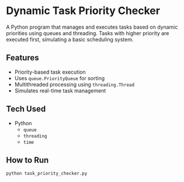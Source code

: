 # Dynamic Task Priority Checker

A Python program that manages and executes tasks based on dynamic priorities using queues and threading. Tasks with higher priority are executed first, simulating a basic scheduling system.

##  Features

- Priority-based task execution
- Uses `queue.PriorityQueue` for sorting
- Multithreaded processing using `threading.Thread`
- Simulates real-time task management

##  Tech Used

- Python
  - `queue`
  - `threading`
  - `time`

##  How to Run

```bash
python task_priority_checker.py
